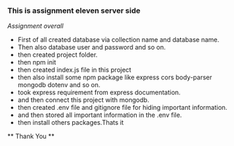 ### This is assignment eleven server side

_Assignment overall_

- First of all created database via collection name and database name.
- Then also database user and password and so on.
- then created project folder.
- then npm init
- then created index.js file in this project
- then also install some npm package like express cors body-parser mongodb dotenv and so on.
- took express requirement from express documentation.
- and then connect this project with mongodb.
- then created .env file and gitignore file for hiding important information.
- and then stored all important information in the .env file.
- then install others packages.Thats it

** Thank You **